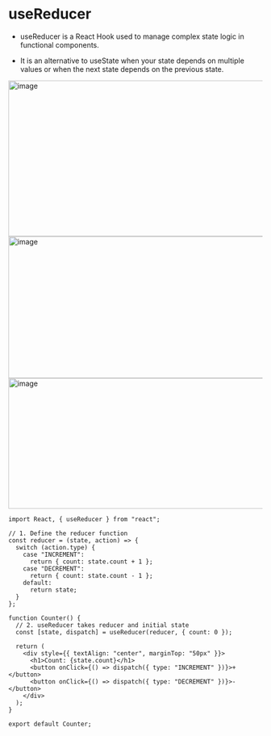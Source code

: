 # useReducer

- useReducer is a React Hook used to manage complex state logic in functional components.

- It is an alternative to useState when your state depends on multiple values or when the next state depends on the previous state.


<img width="1331" height="309" alt="image" src="https://github.com/user-attachments/assets/4f8de62f-0ad3-4b0e-b589-6e85e6c2fdcd" />

<img width="1215" height="281" alt="image" src="https://github.com/user-attachments/assets/d823629f-f84c-407e-a072-cc2211ce7c35" />

<img width="1275" height="259" alt="image" src="https://github.com/user-attachments/assets/e304ee2e-b1cf-406a-886f-2717dfa2c353" />

```react
import React, { useReducer } from "react";

// 1. Define the reducer function
const reducer = (state, action) => {
  switch (action.type) {
    case "INCREMENT":
      return { count: state.count + 1 };
    case "DECREMENT":
      return { count: state.count - 1 };
    default:
      return state;
  }
};

function Counter() {
  // 2. useReducer takes reducer and initial state
  const [state, dispatch] = useReducer(reducer, { count: 0 });

  return (
    <div style={{ textAlign: "center", marginTop: "50px" }}>
      <h1>Count: {state.count}</h1>
      <button onClick={() => dispatch({ type: "INCREMENT" })}>+</button>
      <button onClick={() => dispatch({ type: "DECREMENT" })}>-</button>
    </div>
  );
}

export default Counter;
```
